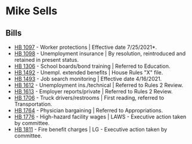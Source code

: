 # Mike Sells
## Bills
* [HB 1097](/bill/2021-22/hb/1097/) - Worker protections | Effective date 7/25/2021*.
* [HB 1098](/bill/2021-22/hb/1098/) - Unemployment insurance | By resolution, reintroduced and retained in present status.
* [HB 1306](/bill/2021-22/hb/1306/) - School boards/bond training | Referred to Education.
* [HB 1492](/bill/2021-22/hb/1492/) - Unempl. extended benefits | House Rules "X" file.
* [HB 1493](/bill/2021-22/hb/1493/) - Job search monitoring | Effective date 4/16/2021.
* [HB 1612](/bill/2021-22/hb/1612/) - Unemployment ins./technical | Referred to Rules 2 Review.
* [HB 1613](/bill/2021-22/hb/1613/) - Employer reports/private | Referred to Rules 2 Review.
* [HB 1706](/bill/2021-22/hb/1706/) - Truck drivers/restrooms | First reading, referred to Transportation.
* [HB 1764](/bill/2021-22/hb/1764/) - Physician bargaining | Referred to Appropriations.
* [HB 1776](/bill/2021-22/hb/1776/) - High-hazard facility wages | LAWS - Executive action taken by committee.
* [HB 1811](/bill/2021-22/hb/1811/) - Fire benefit charges | LG - Executive action taken by committee.
